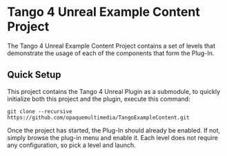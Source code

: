 # Tango 4 Unreal Example Content Project
The Tango 4 Unreal Example Content Project contains a set of levels that
demonstrate the usage of each of the components that form the Plug-In.

## Quick Setup
This project contains the Tango 4 Unreal Plugin as a submodule, to quickly
initialize both this project and the plugin, execute this command:

`git clone --recursive https://github.com/opaquemultimedia/TangoExampleContent.git`

Once the project has started, the Plug-In should already be enabled. If not,
simply browse the plug-in menu and enable it. Each level does not require any
configuration, so pick a level and launch.
